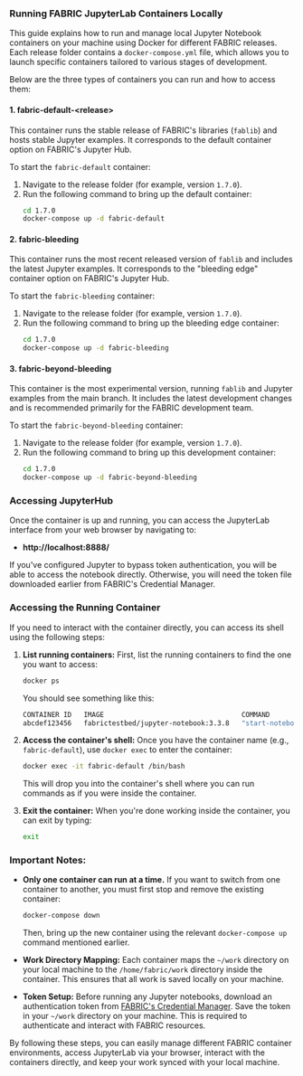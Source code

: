 ### Running FABRIC JupyterLab Containers Locally

This guide explains how to run and manage local Jupyter Notebook containers on your machine using Docker for different FABRIC releases. Each release folder contains a `docker-compose.yml` file, which allows you to launch specific containers tailored to various stages of development.

Below are the three types of containers you can run and how to access them:

#### 1. **fabric-default-\<release>**

This container runs the stable release of FABRIC's libraries (`fablib`) and hosts stable Jupyter examples. It corresponds to the default container option on FABRIC's Jupyter Hub.

To start the `fabric-default` container:
1. Navigate to the release folder (for example, version `1.7.0`).
2. Run the following command to bring up the default container:
    ```bash
    cd 1.7.0
    docker-compose up -d fabric-default
    ```

#### 2. **fabric-bleeding**

This container runs the most recent released version of `fablib` and includes the latest Jupyter examples. It corresponds to the "bleeding edge" container option on FABRIC's Jupyter Hub.

To start the `fabric-bleeding` container:
1. Navigate to the release folder (for example, version `1.7.0`).
2. Run the following command to bring up the bleeding edge container:
    ```bash
    cd 1.7.0
    docker-compose up -d fabric-bleeding
    ```

#### 3. **fabric-beyond-bleeding**

This container is the most experimental version, running `fablib` and Jupyter examples from the main branch. It includes the latest development changes and is recommended primarily for the FABRIC development team.

To start the `fabric-beyond-bleeding` container:
1. Navigate to the release folder (for example, version `1.7.0`).
2. Run the following command to bring up this development container:
    ```bash
    cd 1.7.0
    docker-compose up -d fabric-beyond-bleeding
    ```

### Accessing JupyterHub

Once the container is up and running, you can access the JupyterLab interface from your web browser by navigating to:

- **http://localhost:8888/**

If you've configured Jupyter to bypass token authentication, you will be able to access the notebook directly. Otherwise, you will need the token file downloaded earlier from FABRIC's Credential Manager.

### Accessing the Running Container

If you need to interact with the container directly, you can access its shell using the following steps:

1. **List running containers:**
   First, list the running containers to find the one you want to access:
   ```bash
   docker ps
   ```
   You should see something like this:
   ```bash
   CONTAINER ID   IMAGE                                  COMMAND               STATUS              NAMES
   abcdef123456   fabrictestbed/jupyter-notebook:3.3.8   "start-notebook.sh"   Up 2 minutes        fabric-default
   ```

2. **Access the container's shell:**
   Once you have the container name (e.g., `fabric-default`), use `docker exec` to enter the container:
   ```bash
   docker exec -it fabric-default /bin/bash
   ```
   This will drop you into the container's shell where you can run commands as if you were inside the container.

3. **Exit the container:**
   When you're done working inside the container, you can exit by typing:
   ```bash
   exit
   ```

### Important Notes:
- **Only one container can run at a time.** If you want to switch from one container to another, you must first stop and remove the existing container:
  ```bash
  docker-compose down
  ```
  Then, bring up the new container using the relevant `docker-compose up` command mentioned earlier.

- **Work Directory Mapping:** Each container maps the `~/work` directory on your local machine to the `/home/fabric/work` directory inside the container. This ensures that all work is saved locally on your machine.

- **Token Setup:** Before running any Jupyter notebooks, download an authentication token from [FABRIC's Credential Manager](https://cm.fabric-testbed.net/). Save the token in your `~/work` directory on your machine. This is required to authenticate and interact with FABRIC resources.

By following these steps, you can easily manage different FABRIC container environments, access JupyterLab via your browser, interact with the containers directly, and keep your work synced with your local machine.